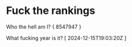 # Fuck the rankings

Who the hell am I?
{ 8547947 }

What fucking year is it?
[ 2024-12-15T19:03:20Z ]
